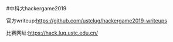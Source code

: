 #中科大hackergame2019

官方writeup:https://github.com/ustclug/hackergame2019-writeups

比赛网址:https://hack.lug.ustc.edu.cn/
